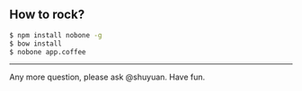 ## How to rock?

```sh
$ npm install nobone -g
$ bow install
$ nobone app.coffee
```

----

Any more question, please ask @shuyuan. Have fun.